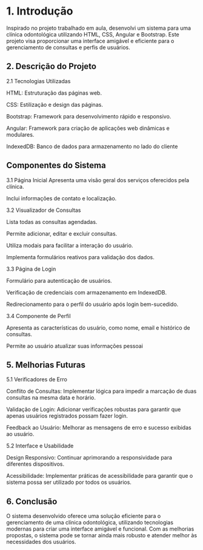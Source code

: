 # 1. Introdução


Inspirado no projeto trabalhado em aula, desenvolvi um sistema para uma clínica odontológica utilizando HTML, CSS, Angular e Bootstrap. Este projeto visa proporcionar uma interface amigável e eficiente para o gerenciamento de consultas e perfis de usuários.
## 2. Descrição do Projeto


2.1 Tecnologias Utilizadas

HTML: Estruturação das páginas web.

CSS: Estilização e design das páginas.

Bootstrap: Framework para desenvolvimento rápido e responsivo.

Angular: Framework para criação de aplicações web dinâmicas e modulares.

IndexedDB: Banco de dados para armazenamento no lado do cliente
## Componentes do Sistema

3.1 Página Inicial
Apresenta uma visão geral dos serviços oferecidos pela clínica.

Inclui informações de contato e localização.

3.2 Visualizador de Consultas

Lista todas as consultas agendadas.

Permite adicionar, editar e excluir consultas.

Utiliza modais para facilitar a interação do usuário.

Implementa formulários reativos para validação dos dados.

3.3 Página de Login

Formulário para autenticação de usuários.

Verificação de credenciais com armazenamento em IndexedDB.

Redirecionamento para o perfil do usuário após login bem-sucedido.

3.4 Componente de Perfil

Apresenta as características do usuário, como nome, email e histórico de consultas.

Permite ao usuário atualizar suas informações pessoai
## 5. Melhorias Futuras


5.1 Verificadores de Erro

Conflito de Consultas: Implementar lógica para impedir a marcação de duas consultas na mesma data e horário.

Validação de Login: Adicionar verificações robustas para garantir que apenas usuários registrados possam fazer login.

Feedback ao Usuário: Melhorar as mensagens de erro e sucesso exibidas ao usuário.

5.2 Interface e Usabilidade

Design Responsivo: Continuar aprimorando a responsividade para diferentes dispositivos.

Acessibilidade: Implementar práticas de acessibilidade para garantir que o sistema possa ser utilizado por todos os usuários.
## 6. Conclusão

O sistema desenvolvido oferece uma solução eficiente para o gerenciamento de uma clínica odontológica, utilizando tecnologias modernas para criar uma interface amigável e funcional. Com as melhorias propostas, o sistema pode se tornar ainda mais robusto e atender melhor às necessidades dos usuários.
